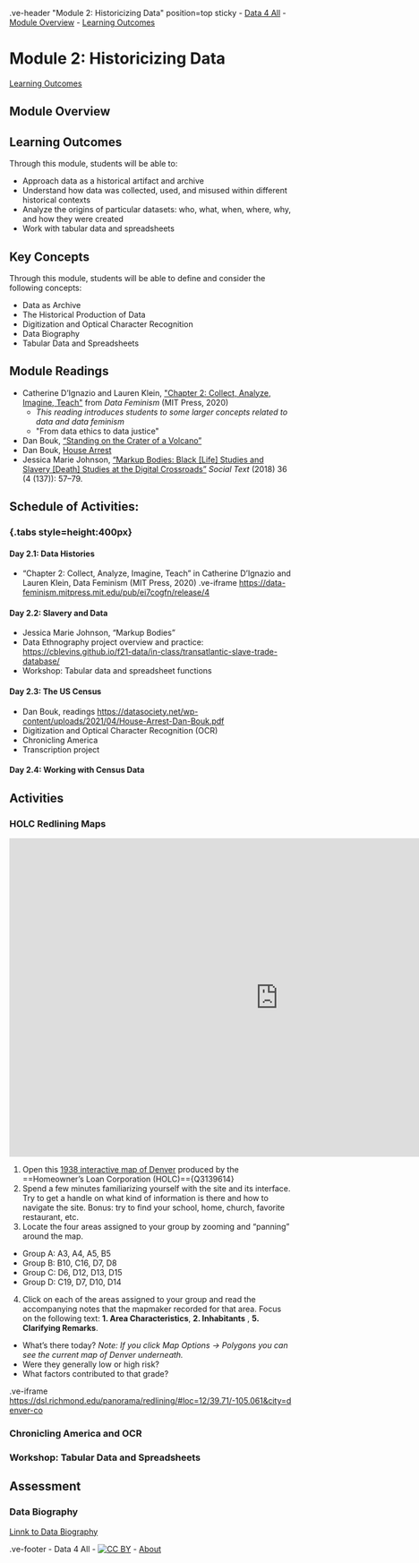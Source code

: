 .ve-header "Module 2: Historicizing Data" position=top sticky
    - [Data 4 All](https://data4all.com)
    - [Module Overview](#module-overview)
    - [Learning Outcomes](#learning-outcomes) 

# Module 2: Historicizing Data

[Learning Outcomes](#learning-outcomes)

## Module Overview

## Learning Outcomes

Through this module, students will be able to:

- Approach data as a historical artifact and archive
- Understand how data was collected, used, and misused within different historical contexts
- Analyze the origins of particular datasets: who, what, when, where, why, and how they were created
- Work with tabular data and spreadsheets

## Key Concepts

Through this module, students will be able to define and consider the following concepts:

- Data as Archive
- The Historical Production of Data
- Digitization and Optical Character Recognition
- Data Biography
- Tabular Data and Spreadsheets

## Module Readings

- Catherine D’Ignazio and Lauren Klein, ["Chapter 2: Collect, Analyze, Imagine, Teach"](https://data-feminism.mitpress.mit.edu/pub/ei7cogfn/release/4) from *Data Feminism* (MIT Press, 2020)
    - *This reading introduces students to some larger concepts related to data and data feminism*
    - "From data ethics to data justice"
- Dan Bouk, [“Standing on the Crater of a Volcano”](https://censusstories.us/2020/07/27/disfranchisement.html)
- Dan Bouk, [House Arrest](https://datasociety.net/wp-content/uploads/2021/04/House-Arrest-Dan-Bouk.pdf)
- Jessica Marie Johnson, [“Markup Bodies: Black [Life] Studies and Slavery [Death] Studies at the Digital Crossroads”](https://doi.org/10.1215/01642472-7145658) *Social Text* (2018) 36 (4 (137)): 57–79.

## Schedule of Activities:

### {.tabs style=height:400px}

#### Day 2.1: Data Histories
- “Chapter 2: Collect, Analyze, Imagine, Teach” in Catherine D’Ignazio and Lauren Klein, Data Feminism (MIT Press, 2020)
.ve-iframe https://data-feminism.mitpress.mit.edu/pub/ei7cogfn/release/4

#### Day 2.2: Slavery and Data
- Jessica Marie Johnson, “Markup Bodies”
- Data Ethnography project overview and practice: https://cblevins.github.io/f21-data/in-class/transatlantic-slave-trade-database/ 
- Workshop: Tabular data and spreadsheet functions

#### Day 2.3: The US Census
- Dan Bouk, readings https://datasociety.net/wp-content/uploads/2021/04/House-Arrest-Dan-Bouk.pdf 
- Digitization and Optical Character Recognition (OCR)
- Chronicling America
- Transcription project

#### Day 2.4: Working with Census Data

## Activities

### HOLC Redlining Maps

<iframe src="https://docs.google.com/presentation/d/e/2PACX-1vQz3b8r1BBskqVHoRuBArX9NwD6j3c6ZbknRFyHPrAgUhslpIPX29JdqGNFsHBOQrvYp4QuUFoxQ9Kg/embed?start=false&loop=false&delayms=10000" frameborder="0" width="960" height="569" allowfullscreen="true" mozallowfullscreen="true" webkitallowfullscreen="true"></iframe>

1.  Open this [1938 interactive map of Denver](https://dsl.richmond.edu/panorama/redlining/#loc=11/39.71/-105.117&city=denver-co ) produced by the ==Homeowner’s Loan Corporation (HOLC)=={Q3139614}
2.  Spend a few minutes familiarizing yourself with the site and its interface. Try to get a handle on what kind of information is there and how to navigate the site. Bonus: try to find your school, home, church, favorite restaurant, etc.
3.  Locate the four areas assigned to your group by zooming and “panning” around the map. 

- Group A: A3, A4, A5, B5
- Group B: B10, C16, D7, D8
- Group C: D6, D12, D13, D15
- Group D: C19, D7, D10, D14

4.  Click on each of the areas assigned to your group and read the accompanying notes that the mapmaker recorded for that area. Focus on the following text: **1. Area Characteristics**, **2. Inhabitants** , **5. Clarifying Remarks**.

- What’s there today? *Note: If you click Map Options -> Polygons you can see the current map of Denver underneath.*
- Were they generally low or high risk? 
- What factors contributed to that grade?

.ve-iframe https://dsl.richmond.edu/panorama/redlining/#loc=12/39.71/-105.061&city=denver-co

### Chronicling America and OCR

### Workshop: Tabular Data and Spreadsheets

## Assessment

### Data Biography

[Linnk to Data Biography](/data-biography/)


.ve-footer
    - Data 4 All
    - [![CC BY](https://licensebuttons.net/l/by/4.0/88x31.png)](https://creativecommons.org/licenses/by/4.0/)
    - [About](/about)
